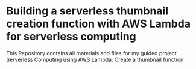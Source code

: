 # Building a serverless thumbnail creation function with AWS Lambda for serverless computing


This Repository contains all materials and files for my guided project Serverless Computing using AWS Lambda: Create a thumbnail function
